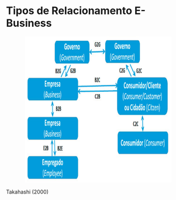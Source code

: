 # Tipos de Relacionamento E-Business

<p align="center">
    <img src="imagens/tiposdenegocios.jpg" width="400" height="400"/>
</p>

Takahashi (2000) 
